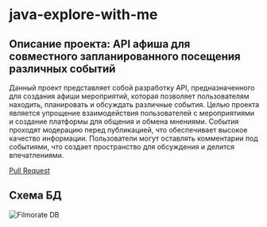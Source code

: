 # java-explore-with-me
## Описание проекта: API афиша для совместного запланированного посещения различных событий

Данный проект представляет собой разработку API, предназначенного для создания афиши мероприятий, которая позволяет пользователям находить, планировать и обсуждать различные события. Целью проекта является упрощение взаимодействия пользователей с мероприятиями и создание платформы для общения и обмена мнениями. События проходят модерацию перед публикацией, что обеспечивает высокое качество информации. Пользователи могут оставлять комментарии под событиями, что создает пространство для обсуждения и делится впечатлениями.

[Pull Request](https://github.com/YP-Maverick/java-explore-with-me/pull/3)

## Cхема БД

![Filmorate DB](https://github.com/user-attachments/assets/c0bebdf4-709a-4ff6-b088-ed53ef8d7f67)
